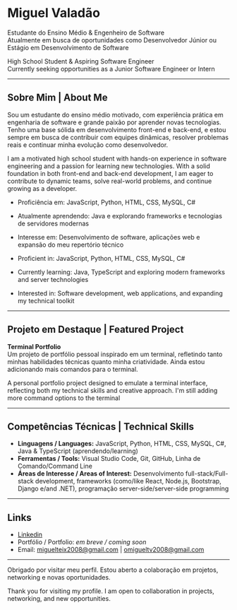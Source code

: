 # Miguel Valadão

Estudante do Ensino Médio & Engenheiro de Software  
Atualmente em busca de oportunidades como Desenvolvedor Júnior ou Estágio em Desenvolvimento de Software

High School Student & Aspiring Software Engineer  
Currently seeking opportunities as a Junior Software Engineer or Intern

---

## Sobre Mim | About Me

Sou um estudante do ensino médio motivado, com experiência prática em engenharia de software e grande paixão por aprender novas tecnologias. Tenho uma base sólida em desenvolvimento front-end e back-end, e estou sempre em busca de contribuir com equipes dinâmicas, resolver problemas reais e continuar minha evolução como desenvolvedor.

I am a motivated high school student with hands-on experience in software engineering and a passion for learning new technologies. With a solid foundation in both front-end and back-end development, I am eager to contribute to dynamic teams, solve real-world problems, and continue growing as a developer.

- Proficiência em: JavaScript, Python, HTML, CSS, MySQL, C#
- Atualmente aprendendo: Java e explorando frameworks e tecnologias de servidores modernas
- Interesse em: Desenvolvimento de software, aplicações web e expansão do meu repertório técnico

- Proficient in: JavaScript, Python, HTML, CSS, MySQL, C#
- Currently learning: Java, TypeScript and exploring modern frameworks and server technologies
- Interested in: Software development, web applications, and expanding my technical toolkit

---

## Projeto em Destaque | Featured Project

**Terminal Portfolio**  
Um projeto de portfólio pessoal inspirado em um terminal, refletindo tanto minhas habilidades técnicas quanto minha criatividade. Ainda estou adicionando mais comandos para o terminal. 

A personal portfolio project designed to emulate a terminal interface, reflecting both my technical skills and creative approach. I'm still adding more command options to the terminal 

---

## Competências Técnicas | Technical Skills

- **Linguagens / Languages:** JavaScript, Python, HTML, CSS, MySQL, C#, Java & TypeScript (aprendendo/learning)
- **Ferramentas / Tools:** Visual Studio Code, Git, GitHub, Linha de Comando/Command Line
- **Áreas de Interesse / Areas of Interest:** Desenvolvimento full-stack/Full-stack development, frameworks (como/like React, Node.js, Bootstrap, Django e/and .NET), programação server-side/server-side programming

---

## Links

- [Linkedin](https://br.linkedin.com/in/miguel-teixeira-valad%C3%A3o-973578310/pt)
- Portfólio / Portfolio: _em breve / coming soon_
- Email: miguelteix2008@gmail.com | omigueltv2008@gmail.com

---

Obrigado por visitar meu perfil. Estou aberto a colaboração em projetos, networking e novas oportunidades.  

Thank you for visiting my profile. I am open to collaboration in projects, networking, and new opportunities.
